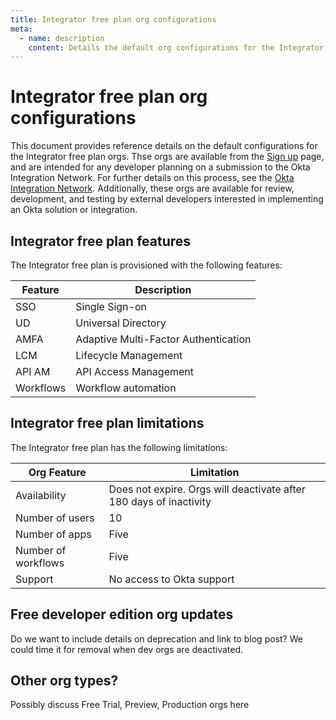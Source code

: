 ```yaml
---
title: Integrator free plan org configurations
meta:
  - name: description
    content: Details the default org configurations for the Integrator Free Plan Org available on https://developer.okta.com/signup/
---
```


# Integrator free plan org configurations

This document provides reference details on the default configurations for the Integrator free plan orgs. Thse orgs are available from the [Sign up](/signup/) page, and are intended for any developer planning on a submission to the Okta Integration Network. For further details on this process, see the [Okta Integration Network](/docs/guides/okta-integration-network/). Additionally, these orgs are available for review, development, and testing by external developers interested in implementing an Okta solution or integration.

## Integrator free plan features

The Integrator free plan is provisioned with the following features:

| Feature                                     | Description                                    |
|---------------------------------------------|------------------------------------------------|
| SSO                                         | Single Sign-on                                 |
| UD                                          | Universal Directory                            |
| AMFA                                        | Adaptive Multi-Factor Authentication           |
| LCM                                         | Lifecycle Management                           |
| API AM                                      | API Access Management                          |
| Workflows                                   | Workflow automation                            |

## Integrator free plan limitations

The Integrator free plan has the following limitations:

| Org Feature                                 | Limitation                                                           |
|---------------------------------------------|----------------------------------------------------------------------|
| Availability                                | Does not expire. Orgs will deactivate after 180 days of inactivity   |
| Number of users                             | 10                                                                   |
| Number of apps                              | Five                                                                 |
| Number of workflows                         | Five                                                                 |
| Support                                     | No access to Okta support                                            |

## Free developer edition org updates

Do we want to include details on deprecation and link to blog post? We could time it for removal when dev orgs are deactivated.

## Other org types?

Possibly discuss Free Trial, Preview, Production orgs here 